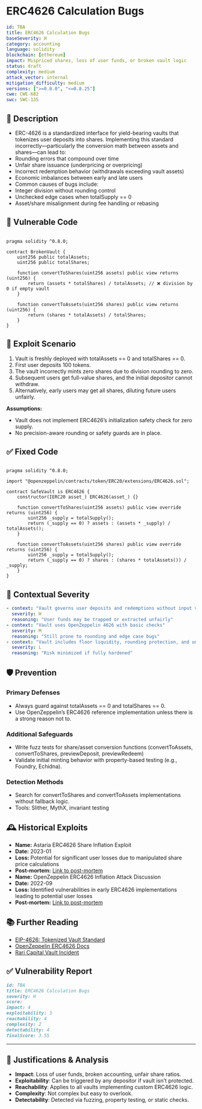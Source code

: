 # ERC4626 Calculation Bugs 

```YAML
id: TBA
title: ERC4626 Calculation Bugs 
baseSeverity: H
category: accounting
language: solidity
blockchain: [ethereum]
impact: Mispriced shares, loss of user funds, or broken vault logic
status: draft
complexity: medium
attack_vector: internal
mitigation_difficulty: medium
versions: [">=0.8.0", "<=0.8.25"]
cwe: CWE-682
swc: SWC-135
```

## 📝 Description

- ERC-4626 is a standardized interface for yield-bearing vaults that tokenizes user deposits into shares. Implementing this standard incorrectly—particularly the conversion math between assets and shares—can lead to:
- Rounding errors that compound over time
- Unfair share issuance (underpricing or overpricing)
- Incorrect redemption behavior (withdrawals exceeding vault assets)
- Economic imbalances between early and late users
- Common causes of bugs include:
- Integer division without rounding control
- Unchecked edge cases when totalSupply == 0
- Asset/share misalignment during fee handling or rebasing

## 🚨 Vulnerable Code

```solidity

pragma solidity ^0.8.0;

contract BrokenVault {
    uint256 public totalAssets;
    uint256 public totalShares;

    function convertToShares(uint256 assets) public view returns (uint256) {
        return (assets * totalShares) / totalAssets; // ❌ division by 0 if empty vault
    }

    function convertToAssets(uint256 shares) public view returns (uint256) {
        return (shares * totalAssets) / totalShares;
    }
}
```

## 🧪 Exploit Scenario

1. Vault is freshly deployed with totalAssets == 0 and totalShares == 0.
2. First user deposits 100 tokens.
3. The vault incorrectly mints zero shares due to division rounding to zero.
4. Subsequent users get full-value shares, and the initial depositor cannot withdraw.
5. Alternatively, early users may get all shares, diluting future users unfairly.

**Assumptions:**

- Vault does not implement ERC4626’s initialization safety check for zero supply.
- No precision-aware rounding or safety guards are in place.

## ✅ Fixed Code

```solidity

pragma solidity ^0.8.0;

import "@openzeppelin/contracts/token/ERC20/extensions/ERC4626.sol";

contract SafeVault is ERC4626 {
    constructor(IERC20 asset_) ERC4626(asset_) {}

    function convertToShares(uint256 assets) public view override returns (uint256) {
        uint256 _supply = totalSupply();
        return (_supply == 0) ? assets : (assets * _supply) / totalAssets();
    }

    function convertToAssets(uint256 shares) public view override returns (uint256) {
        uint256 _supply = totalSupply();
        return (_supply == 0) ? shares : (shares * totalAssets()) / _supply;
    }
}
```
## 🧭 Contextual Severity

```yaml
- context: "Vault governs user deposits and redemptions without input validation"
  severity: H
  reasoning: "User funds may be trapped or extracted unfairly"
- context: "Vault uses OpenZeppelin 4626 with basic checks"
  severity: M
  reasoning: "Still prone to rounding and edge case bugs"
- context: "Vault includes floor liquidity, rounding protection, and unit tests"
  severity: L
  reasoning: "Risk minimized if fully hardened"
```

## 🛡️ Prevention

### Primary Defenses

- Always guard against totalAssets == 0 and totalShares == 0.
- Use OpenZeppelin’s ERC4626 reference implementation unless there is a strong reason not to.

### Additional Safeguards

- Write fuzz tests for share/asset conversion functions (convertToAssets, convertToShares, previewDeposit, previewRedeem)
- Validate initial minting behavior with property-based testing (e.g., Foundry, Echidna).

### Detection Methods

- Search for convertToShares and convertToAssets implementations without fallback logic.
- Tools: Slither, MythX, invariant testing

## 🕰️ Historical Exploits

- **Name:** Astaria ERC4626 Share Inflation Exploit 
- **Date:** 2023-01 
- **Loss:** Potential for significant user losses due to manipulated share price calculations 
- **Post-mortem:** [Link to post-mortem](https://github.com/code-423n4/2023-01-astaria-findings/issues/594) 
- **Name:** OpenZeppelin ERC4626 Inflation Attack Discussion
- **Date:** 2022-09 
- **Loss:** Identified vulnerabilities in early ERC4626 implementations leading to potential user losses 
- **Post-mortem:** [Link to post-mortem](https://forum.openzeppelin.com/t/erc4626-inflation-attack-discussion/41643)

## 📚 Further Reading

- [EIP-4626: Tokenized Vault Standard](https://eips.ethereum.org/EIPS/eip-4626) 
- [OpenZeppelin ERC4626 Docs](https://docs.openzeppelin.com/contracts/4.x/api/token/erc20#ERC4626)
- [Rari Capital Vault Incident](https://medium.com/rari-capital)

## ✅ Vulnerability Report
```markdown
id: TBA
title: ERC4626 Calculation Bugs 
severity: H
score:
impact: 4   
exploitability: 3 
reachability: 4   
complexity: 2  
detectability: 4  
finalScore: 3.55
```

---

## 📄 Justifications & Analysis

- **Impact**: Loss of user funds, broken accounting, unfair share ratios.
- **Exploitability**: Can be triggered by any depositor if vault isn't protected.
- **Reachability**: Applies to all vaults implementing custom ERC4626 logic.
- **Complexity**: Not complex but easy to overlook.
- **Detectability**: Detected via fuzzing, property testing, or static checks.
